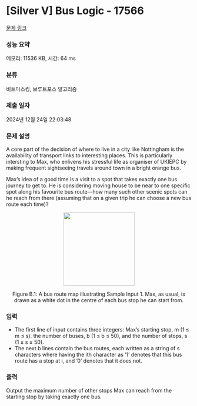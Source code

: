 # [Silver V] Bus Logic - 17566 

[문제 링크](https://www.acmicpc.net/problem/17566) 

### 성능 요약

메모리: 11536 KB, 시간: 64 ms

### 분류

비트마스킹, 브루트포스 알고리즘

### 제출 일자

2024년 12월 24일 22:03:48

### 문제 설명

<p>A core part of the decision of where to live in a city like Nottingham is the availability of transport links to interesting places. This is particularly intersting to Max, who enlivens his stressful life as organiser of UKIEPC by making frequent sightseeing travels around town in a bright orange bus.</p>

<p>Max’s idea of a good time is a visit to a spot that takes exactly one bus journey to get to. He is considering moving house to be near to one specific spot along his favourite bus route—how many such other scenic spots can he reach from there (assuming that on a given trip he can choose a new bus route each time)?</p>

<p style="text-align: center;"><img alt="" src="https://upload.acmicpc.net/88169d21-0b5e-4acd-97e3-ceebab42baeb/-/preview/" style="width: 193px; height: 200px;"></p>

<p style="text-align: center;">Figure B.1: A bus route map illustrating Sample Input 1. Max, as usual, is drawn as a white dot in the centre of each bus stop he can start from.</p>

### 입력 

 <ul>
	<li>The first line of input contains three integers: Max’s starting stop, m (1 ≤ m ≤ s). the number of buses, b (1 ≤ b ≤ 50), and the number of stops, s (1 ≤ s ≤ 50).</li>
	<li>The next b lines contain the bus routes, each written as a string of s characters where having the ith character as ’1’ denotes that this bus route has a stop at i, and ’0’ denotes that it does not.</li>
</ul>

### 출력 

 <p>Output the maximum number of other stops Max can reach from the starting stop by taking exactly one bus.</p>

